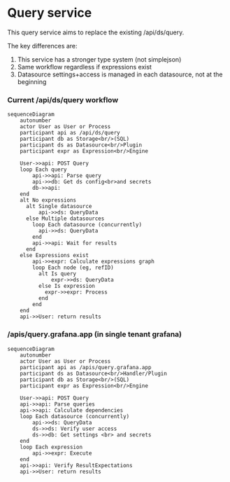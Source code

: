 # Query service

This query service aims to replace the existing /api/ds/query.  

The key differences are:
1. This service has a stronger type system (not simplejson)
2. Same workflow regardless if expressions exist
3. Datasource settings+access is managed in each datasource, not at the beginning



### Current /api/ds/query workflow

```mermaid
sequenceDiagram
    autonumber
    actor User as User or Process
    participant api as /api/ds/query
    participant db as Storage<br/>(SQL)
    participant ds as Datasource<br/>Plugin
    participant expr as Expression<br/>Engine

    User->>api: POST Query
    loop Each query
        api->>api: Parse query
        api->>db: Get ds config<br>and secrets
        db->>api: 
    end
    alt No expressions
      alt Single datasource
          api->>ds: QueryData
      else Multiple datasources
        loop Each datasource (concurrently)
          api->>ds: QueryData
        end
        api->>api: Wait for results
      end
    else Expressions exist
        api->>expr: Calculate expressions graph
        loop Each node (eg, refID)
          alt Is query
              expr->>ds: QueryData
          else Is expression
            expr->>expr: Process
          end
        end
    end
    api->>User: return results
```



### /apis/query.grafana.app (in single tenant grafana)

```mermaid
sequenceDiagram
    autonumber
    actor User as User or Process
    participant api as /apis/query.grafana.app
    participant ds as Datasource<br/>Handler/Plugin
    participant db as Storage<br/>(SQL)
    participant expr as Expression<br/>Engine

    User->>api: POST Query
    api->>api: Parse queries
    api->>api: Calculate dependencies
    loop Each datasource (concurrently)
        api->>ds: QueryData
        ds->>ds: Verify user access
        ds->>db: Get settings <br> and secrets
    end
    loop Each expression
        api->>expr: Execute
    end
    api->>api: Verify ResultExpectations
    api->>User: return results
```

